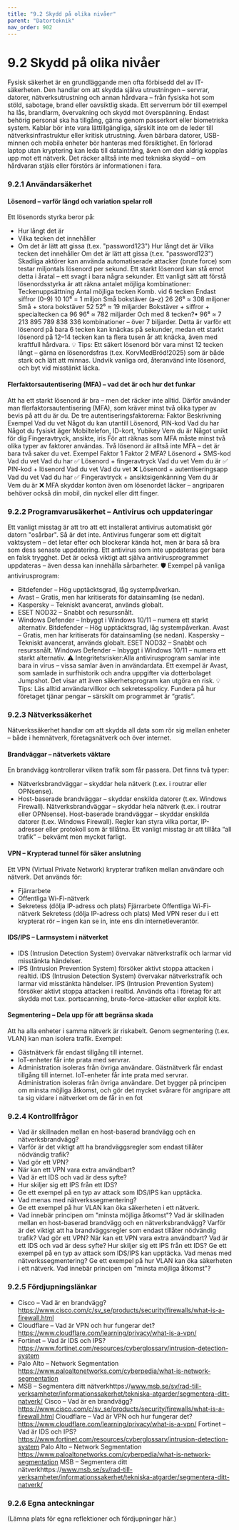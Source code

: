 ```yaml
---
title: "9.2 Skydd på olika nivåer"
parent: "Datorteknik"
nav_order: 902
---
```


# 9.2 Skydd på olika nivåer

Fysisk säkerhet är en grundläggande men ofta förbisedd del av IT-säkerheten. Den handlar om att skydda själva utrustningen – servrar, datorer, nätverksutrustning och annan hårdvara – från fysiska hot som stöld, sabotage, brand eller oavsiktlig skada.
Ett serverrum bör till exempel ha lås, brandlarm, övervakning och skydd mot överspänning. Endast behörig personal ska ha tillgång, gärna genom passerkort eller biometriska system. Kablar bör inte vara lättillgängliga, särskilt inte om de leder till nätverksinfrastruktur eller kritisk utrustning.
Även bärbara datorer, USB-minnen och mobila enheter bör hanteras med försiktighet. En förlorad laptop utan kryptering kan leda till dataintrång, även om den aldrig kopplas upp mot ett nätverk. Det räcker alltså inte med tekniska skydd – om hårdvaran stjäls eller förstörs är informationen i fara.
### 9.2.1 Användarsäkerhet
#### Lösenord – varför längd och variation spelar roll
Ett lösenords styrka beror på:
- Hur långt det är
- Vilka tecken det innehåller
- Om det är lätt att gissa (t.ex. "password123")
Hur långt det är
Vilka tecken det innehåller
Om det är lätt att gissa (t.ex. "password123")
Skadliga aktörer kan använda automatiserade attacker (brute force) som testar miljontals lösenord per sekund. Ett starkt lösenord kan stå emot detta i åratal – ett svagt i bara några sekunder.
Ett vanligt sätt att förstå lösenordsstyrka är att räkna antalet möjliga kombinationer:
Teckenuppsättning
Antal möjliga tecken
Komb. vid 6 tecken
Endast siffror (0–9)
10
10⁶ = 1 miljon
Små bokstäver (a–z)
26
26⁶ ≈ 308 miljoner
Små + stora bokstäver
52
52⁶ ≈ 19 miljarder
Bokstäver + siffror + specialtecken
ca 96
96⁶ ≈ 782 miljarder
Och med 8 tecken?• 96⁸ ≈ 7 213 895 789 838 336 kombinationer – över 7 biljarder.
Detta är varför ett lösenord på bara 6 tecken kan knäckas på sekunder, medan ett starkt lösenord på 12–14 tecken kan ta flera tusen år att knäcka, även med kraftfull hårdvara.
💡 Tips: Ett säkert lösenord bör vara minst 12 tecken långt – gärna en lösenordsfras (t.ex. KorvMedBröd!2025) som är både stark och lätt att minnas. Undvik vanliga ord, återanvänd inte lösenord, och byt vid misstänkt läcka.
#### Flerfaktorsautentisering (MFA) – vad det är och hur det funkar
Att ha ett starkt lösenord är bra – men det räcker inte alltid. Därför använder man flerfaktorsautentisering (MFA), som kräver minst två olika typer av bevis på att du är du.
De tre autentiseringsfaktorerna:
Faktor
Beskrivning
Exempel
Vad du vet
Något du kan utantill
Lösenord, PIN-kod
Vad du har
Något du fysiskt äger
Mobiltelefon, ID-kort, Yubikey
Vem du är
Något unikt för dig
Fingeravtryck, ansikte, iris
För att räknas som MFA måste minst två olika typer av faktorer användas. Två lösenord är alltså inte MFA – det är bara två saker du vet.
Exempel
Faktor 1
Faktor 2
MFA?
Lösenord + SMS-kod
Vad du vet
Vad du har
✅
Lösenord + fingeravtryck
Vad du vet
Vem du är
✅
PIN-kod + lösenord
Vad du vet
Vad du vet
❌
Lösenord + autentiseringsapp
Vad du vet
Vad du har
✅
Fingeravtryck + ansiktsigenkänning
Vem du är
Vem du är
❌
MFA skyddar konton även om lösenordet läcker – angriparen behöver också din mobil, din nyckel eller ditt finger.
### 9.2.2 Programvarusäkerhet – Antivirus och uppdateringar
Ett vanligt misstag är att tro att ett installerat antivirus automatiskt gör datorn "osårbar". Så är det inte.
Antivirus fungerar som ett digitalt vaktsystem – det letar efter och blockerar kända hot, men är bara så bra som dess senaste uppdatering. Ett antivirus som inte uppdateras ger bara en falsk trygghet.
Det är också viktigt att själva antivirusprogrammet uppdateras – även dessa kan innehålla sårbarheter.
🛡️ Exempel på vanliga antivirusprogram:
- Bitdefender – Hög upptäcktsgrad, låg systempåverkan.
- Avast – Gratis, men har kritiserats för datainsamling (se nedan).
- Kaspersky – Tekniskt avancerat, används globalt.
- ESET NOD32 – Snabbt och resurssnålt.
- Windows Defender – Inbyggt i Windows 10/11 – numera ett starkt alternativ.
Bitdefender – Hög upptäcktsgrad, låg systempåverkan.
Avast – Gratis, men har kritiserats för datainsamling (se nedan).
Kaspersky – Tekniskt avancerat, används globalt.
ESET NOD32 – Snabbt och resurssnålt.
Windows Defender – Inbyggt i Windows 10/11 – numera ett starkt alternativ.
⚠️ Integritetsrisker:Alla antivirusprogram samlar inte bara in virus – vissa samlar även in användardata. Ett exempel är Avast, som samlade in surfhistorik och andra uppgifter via dotterbolaget Jumpshot. Det visar att även säkerhetsprogram kan utgöra en risk.
💡 Tips: Läs alltid användarvillkor och sekretesspolicy. Fundera på hur företaget tjänar pengar – särskilt om programmet är “gratis”.
### 9.2.3 Nätverkssäkerhet
Nätverkssäkerhet handlar om att skydda all data som rör sig mellan enheter – både i hemnätverk, företagsnätverk och över internet.
#### Brandväggar – nätverkets väktare
En brandvägg kontrollerar vilken trafik som får passera. Det finns två typer:
- Nätverksbrandväggar – skyddar hela nätverk (t.ex. i routrar eller OPNsense).
- Host-baserade brandväggar – skyddar enskilda datorer (t.ex. Windows Firewall).
Nätverksbrandväggar – skyddar hela nätverk (t.ex. i routrar eller OPNsense).
Host-baserade brandväggar – skyddar enskilda datorer (t.ex. Windows Firewall).
Regler kan styra vilka portar, IP-adresser eller protokoll som är tillåtna. Ett vanligt misstag är att tillåta “all trafik” – bekvämt men mycket farligt.
#### VPN – Krypterad tunnel för säker anslutning
Ett VPN (Virtual Private Network) krypterar trafiken mellan användare och nätverk. Det används för:
- Fjärrarbete
- Offentliga Wi-Fi-nätverk
- Sekretess (dölja IP-adress och plats)
Fjärrarbete
Offentliga Wi-Fi-nätverk
Sekretess (dölja IP-adress och plats)
Med VPN reser du i ett krypterat rör – ingen kan se in, inte ens din internetleverantör.
#### IDS/IPS – Larmsystem i nätverket
- IDS (Intrusion Detection System) övervakar nätverkstrafik och larmar vid misstänkta händelser.
- IPS (Intrusion Prevention System) försöker aktivt stoppa attacken i realtid.
IDS (Intrusion Detection System) övervakar nätverkstrafik och larmar vid misstänkta händelser.
IPS (Intrusion Prevention System) försöker aktivt stoppa attacken i realtid.
Används ofta i företag för att skydda mot t.ex. portscanning, brute-force-attacker eller exploit kits.
#### Segmentering – Dela upp för att begränsa skada
Att ha alla enheter i samma nätverk är riskabelt. Genom segmentering (t.ex. VLAN) kan man isolera trafik.
Exempel:
- Gästnätverk får endast tillgång till internet.
- IoT-enheter får inte prata med servrar.
- Administration isoleras från övriga användare.
Gästnätverk får endast tillgång till internet.
IoT-enheter får inte prata med servrar.
Administration isoleras från övriga användare.
Det bygger på principen om minsta möjliga åtkomst, och gör det mycket svårare för angripare att ta sig vidare i nätverket om de får in en fot
### 9.2.4 Kontrollfrågor
- Vad är skillnaden mellan en host-baserad brandvägg och en nätverksbrandvägg?
- Varför är det viktigt att ha brandväggsregler som endast tillåter nödvändig trafik?
- Vad gör ett VPN?
- När kan ett VPN vara extra användbart?
- Vad är ett IDS och vad är dess syfte?
- Hur skiljer sig ett IPS från ett IDS?
- Ge ett exempel på en typ av attack som IDS/IPS kan upptäcka.
- Vad menas med nätverkssegmentering?
- Ge ett exempel på hur VLAN kan öka säkerheten i ett nätverk.
- Vad innebär principen om "minsta möjliga åtkomst"?
Vad är skillnaden mellan en host-baserad brandvägg och en nätverksbrandvägg?
Varför är det viktigt att ha brandväggsregler som endast tillåter nödvändig trafik?
Vad gör ett VPN?
När kan ett VPN vara extra användbart?
Vad är ett IDS och vad är dess syfte?
Hur skiljer sig ett IPS från ett IDS?
Ge ett exempel på en typ av attack som IDS/IPS kan upptäcka.
Vad menas med nätverkssegmentering?
Ge ett exempel på hur VLAN kan öka säkerheten i ett nätverk.
Vad innebär principen om "minsta möjliga åtkomst"?
### 9.2.5 Fördjupningslänkar
- Cisco – Vad är en brandvägg? https://www.cisco.com/c/sv_se/products/security/firewalls/what-is-a-firewall.html
- Cloudflare – Vad är VPN och hur fungerar det? https://www.cloudflare.com/learning/privacy/what-is-a-vpn/
- Fortinet – Vad är IDS och IPS? https://www.fortinet.com/resources/cyberglossary/intrusion-detection-system
- Palo Alto – Network Segmentation https://www.paloaltonetworks.com/cyberpedia/what-is-network-segmentation
- MSB – Segmentera ditt nätverkhttps://www.msb.se/sv/rad-till-verksamheter/informationssakerhet/tekniska-atgarder/segmentera-ditt-natverk/
Cisco – Vad är en brandvägg? https://www.cisco.com/c/sv_se/products/security/firewalls/what-is-a-firewall.html
Cloudflare – Vad är VPN och hur fungerar det? https://www.cloudflare.com/learning/privacy/what-is-a-vpn/
Fortinet – Vad är IDS och IPS? https://www.fortinet.com/resources/cyberglossary/intrusion-detection-system
Palo Alto – Network Segmentation https://www.paloaltonetworks.com/cyberpedia/what-is-network-segmentation
MSB – Segmentera ditt nätverkhttps://www.msb.se/sv/rad-till-verksamheter/informationssakerhet/tekniska-atgarder/segmentera-ditt-natverk/
### 9.2.6 Egna anteckningar
(Lämna plats för egna reflektioner och fördjupningar här.)
